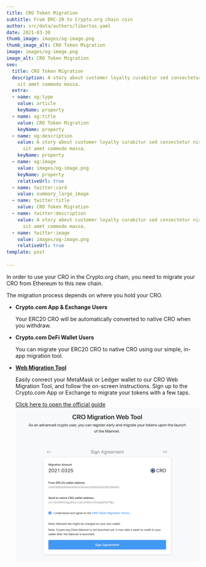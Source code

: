 ```yaml
---
title: CRO Token Migration
subtitle: From ERC-20 to Crypto.org chain coin
author: src/data/authors/libertas.yaml
date: 2021-03-30
thumb_image: images/og-image.png
thumb_image_alt: CRO Token Migration
image: images/og-image.png
image_alt: CRO Token Migration
seo:
  title: CRO Token Migration
  description: A story about customer loyalty curabitur sed consectetur nisi. Integer
    sit amet commodo massa.
  extra:
  - name: og:type
    value: article
    keyName: property
  - name: og:title
    value: CRO Token Migration
    keyName: property
  - name: og:description
    value: A story about customer loyalty curabitur sed consectetur nisi. Integer
      sit amet commodo massa.
    keyName: property
  - name: og:image
    value: images/og-image.png
    keyName: property
    relativeUrl: true
  - name: twitter:card
    value: summary_large_image
  - name: twitter:title
    value: CRO Token Migration
  - name: twitter:description
    value: A story about customer loyalty curabitur sed consectetur nisi. Integer
      sit amet commodo massa.
  - name: twitter:image
    value: images/og-image.png
    relativeUrl: true
template: post

---
```

In order to use your CRO in the Crypto.org chain, you need to migrate your CRO from Ethereum to this new chain.

The migration process depends on where you hold your CRO.

* **Crypto.com App & Exchange Users**

  Your ERC20 CRO will be automatically converted to native CRO when you withdraw.
* **Crypto.com DeFi Wallet Users**

  You can migrate your ERC20 CRO to native CRO using our simple, in-app migration tool.
* [**Web Migration Tool**](https://crypto.org/migration/webtool "Web Migration Tool")

  Easily connect your MetaMask or Ledger wallet to our CRO Web Migration Tool, and follow the on-screen instructions. Sign up to the Crypto.com App or Exchange to migrate your tokens with a few taps.

  [Click here to open the official guide](https://crypto.org/docs/getting-started/token-migration.html#preparation)
    ![CRO Migration Tool](images/review-migration-2ce96b70.png)